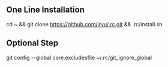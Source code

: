 ## One Line Installation ##
cd ~ && git clone https://github.com/jryu/.rc.git && .rc/install.sh

## Optional Step ##
git config --global core.excludesfile ~/.rc/git_ignore_global
